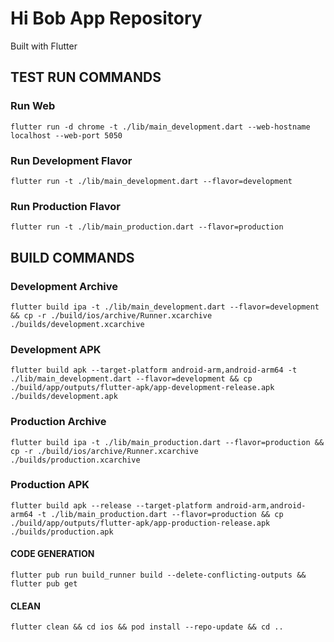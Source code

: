 # Hi Bob App Repository

Built with Flutter

## TEST RUN COMMANDS

### Run Web
```
flutter run -d chrome -t ./lib/main_development.dart --web-hostname localhost --web-port 5050
```

### Run Development Flavor
```
flutter run -t ./lib/main_development.dart --flavor=development
```

### Run Production Flavor
``` 
flutter run -t ./lib/main_production.dart --flavor=production
```

## BUILD COMMANDS

### Development Archive
```
flutter build ipa -t ./lib/main_development.dart --flavor=development && cp -r ./build/ios/archive/Runner.xcarchive ./builds/development.xcarchive
```
### Development APK
```
flutter build apk --target-platform android-arm,android-arm64 -t ./lib/main_development.dart --flavor=development && cp ./build/app/outputs/flutter-apk/app-development-release.apk ./builds/development.apk 
```

### Production Archive
```
flutter build ipa -t ./lib/main_production.dart --flavor=production && cp -r ./build/ios/archive/Runner.xcarchive ./builds/production.xcarchive
```

### Production APK
```
flutter build apk --release --target-platform android-arm,android-arm64 -t ./lib/main_production.dart --flavor=production && cp ./build/app/outputs/flutter-apk/app-production-release.apk ./builds/production.apk 
```

#### CODE GENERATION
```
flutter pub run build_runner build --delete-conflicting-outputs && flutter pub get
```

#### CLEAN 
```
flutter clean && cd ios && pod install --repo-update && cd ..
```